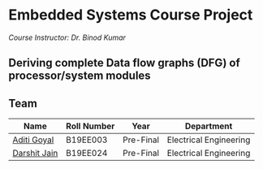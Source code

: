 # Embedded Systems Course Project

_Course Instructor: Dr. Binod Kumar_

## Deriving complete Data flow graphs (DFG) of processor/system modules

## Team

| Name                                            | Roll Number | Year      | Department             |
| ----------------------------------------------- | ----------- | --------- | ---------------------- |
| [Aditi Goyal](https://github.com/gaditi123) | B19EE003   | Pre-Final | Electrical Engineering |
| [Darshit Jain](https://github.com/DarshitJain04)    | B19EE024    | Pre-Final | Electrical Engineering |

